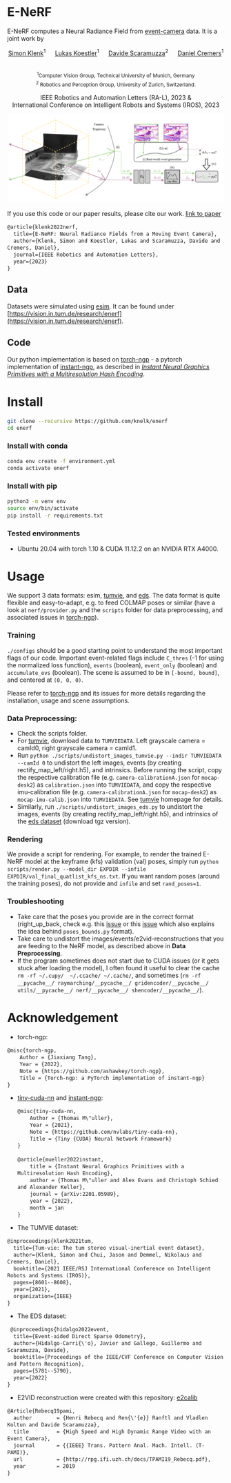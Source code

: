 # E-NeRF

E-NeRF computes a Neural Radiance Field from [event-camera](https://arxiv.org/pdf/1904.08405.pdf) data. It is a joint work by 

<p align="center">
    <a href="https://vision.in.tum.de/members/klenk">Simon Klenk</a><sup>1</sup> &emsp;
    <a href="https://lukaskoestler.com">Lukas Koestler</a><sup>1</sup> &emsp;
    <a href="https://rpg.ifi.uzh.ch/people_scaramuzza.html">Davide Scaramuzza</a><sup>2</sup> &emsp;
    <a href="https://vision.in.tum.de/members/cremers">Daniel Cremers</a><sup>1</sup> &emsp;
</p>

<p align="center">
    <sub> <sup>1</sup>Computer Vision Group, Technical University of Munich, Germany <br> &emsp;
    <sup>2</sup> Robotics and Perception Group, University of Zurich, Switzerland.</sup> &emsp;
</p>

<p align="center">
    IEEE Robotics and Automation Letters (RA-L), 2023 & <br>
    International Conference on Intelligent Robots and Systems (IROS), 2023
</p>

![teaser](assets/ENerf-overview.png)





If you use this code or our paper results, please cite our work. <a href="https://arxiv.org/abs/2208.11300">link to paper</a> <br>

```
@article{klenk2022nerf,
  title={E-NeRF: Neural Radiance Fields from a Moving Event Camera},
  author={Klenk, Simon and Koestler, Lukas and Scaramuzza, Davide and Cremers, Daniel},
  journal={IEEE Robotics and Automation Letters},
  year={2023}
} 
```

## Data
Datasets were simulated using [esim](https://github.com/uzh-rpg/rpg_esim). It can be found under [https://vision.in.tum.de/research/enerf](https://vision.in.tum.de/research/enerf).

## Code


Our python implementation is based on [torch-ngp](https://github.com/ashawkey/torch-ngp) - a pytorch implementation of [instant-ngp](https://github.com/NVlabs/instant-ngp), as described in [_Instant Neural Graphics Primitives with a Multiresolution Hash Encoding_](https://nvlabs.github.io/instant-ngp/assets/mueller2022instant.pdf).



# Install
```bash
git clone --recursive https://github.com/knelk/enerf
cd enerf
```


### Install with conda
```bash
conda env create -f environment.yml
conda activate enerf
```

### Install with pip
```bash
python3 -m venv env
source env/bin/activate
pip install -r requirements.txt
```

### Tested environments
* Ubuntu 20.04 with torch 1.10 & CUDA 11.12.2 on an NVIDIA RTX A4000.

# Usage
We support 3 data formats: esim, [tumvie](https://vision.in.tum.de/data/datasets/visual-inertial-event-dataset), and [eds](https://rpg.ifi.uzh.ch/eds.html). The data format is quite flexible and easy-to-adapt, e.g. to feed COLMAP poses or similar (have a look at ``nerf/provider.py`` and the ``scripts`` folder for data preprocessing, and associated issues in [torch-ngp](https://github.com/ashawkey/torch-ngp)).

### Training
``./configs`` should be a good starting point to understand the most important flags of our code. Important event-related flags include ``C_thres`` (-1 for using the normalized loss function), ``events`` (boolean), ``event_only`` (boolean) and ``accumulate_evs`` (boolean). The scene is assumed to be in `[-bound, bound]`, and centered at `(0, 0, 0)`. 

Please refer to [torch-ngp](https://github.com/ashawkey/torch-ngp) and its issues for more details regarding the installation, usage and scene assumptions.

### Data Preprocessing:
- Check the scripts folder.
- For [tumvie](https://vision.in.tum.de/data/datasets/visual-inertial-event-dataset), download data to ``TUMVIEDATA``. Left grayscale camera = camId0, right grayscale camera = camId1.
- Run ``python ./scripts/undistort_images_tumvie.py --indir TUMVIEDATA --camId 0`` to undistort the left images, events (by creating rectify_map_left/right.h5), and intrinsics. Before running the script, copy the respective calibration file (e.g. ``camera-calibrationA.json`` for ``mocap-desk2``) as ``calibration.json`` into ``TUMVIEDATA``, and copy the respective imu-calibration file (e.g. ``camera-calibrationA.json`` for ``mocap-desk2``) as ``mocap-imu-calib.json`` into ``TUMVIEDATA``. See [tumvie](https://vision.in.tum.de/data/datasets/visual-inertial-event-dataset) homepage for details.
- Similarly, run ``./scripts/undistort_images_eds.py`` to undistort the images, events (by creating rectify_map_left/right.h5), and intrinsics of the [eds dataset](https://rpg.ifi.uzh.ch/eds.html) (download tgz version).

### Rendering
We provide a script for rendering. For example, to render the trained E-NeRF model at the keyframe (kfs) validation (val) poses, simply run ``python scripts/render.py --model_dir EXPDIR --infile EXPDIR/val_final_quatlist_kfs_ns.txt``. If you want random poses (around the training poses), do not provide and ``infile`` and set ``rand_poses=1``.

### Troubleshooting
- Take care that the poses you provide are in the correct format (right_up_back, check e.g. this [issue](https://github.com/kwea123/nerf_pl/issues/58) or this [issue](https://github.com/Fyusion/LLFF/issues/10) which also explains the idea behind ``poses_bounds.py`` format). 
- Take care to undistort the images/events/e2vid-reconstructions that you are feeding to the NeRF model, as described above in **Data Preprocessing**.
- If the program sometimes does not start due to CUDA issues (or it gets stuck after loading the model), I often found it useful to clear the cache ``rm -rf ~/.cupy/  ~/.ccache/ ~/.cache/``, and sometimes (``rm -rf __pycache__/ raymarching/__pycache__/ gridencoder/__pycache__/ utils/__pycache__/ nerf/__pycache__/ shencoder/__pycache__/``).

# Acknowledgement
* torch-ngp: 
```
@misc{torch-ngp,
    Author = {Jiaxiang Tang},
    Year = {2022},
    Note = {https://github.com/ashawkey/torch-ngp},
    Title = {Torch-ngp: a PyTorch implementation of instant-ngp}
}
```

* [tiny-cuda-nn](https://github.com/NVlabs/tiny-cuda-nn) and [instant-ngp](https://github.com/NVlabs/instant-ngp):
    ```
    @misc{tiny-cuda-nn,
        Author = {Thomas M\"uller},
        Year = {2021},
        Note = {https://github.com/nvlabs/tiny-cuda-nn},
        Title = {Tiny {CUDA} Neural Network Framework}
    }

    @article{mueller2022instant,
        title = {Instant Neural Graphics Primitives with a Multiresolution Hash Encoding},
        author = {Thomas M\"uller and Alex Evans and Christoph Schied and Alexander Keller},
        journal = {arXiv:2201.05989},
        year = {2022},
        month = jan
    }
    ```

* The TUMVIE dataset:
```
@inproceedings{klenk2021tum,
  title={Tum-vie: The tum stereo visual-inertial event dataset},
  author={Klenk, Simon and Chui, Jason and Demmel, Nikolaus and Cremers, Daniel},
  booktitle={2021 IEEE/RSJ International Conference on Intelligent Robots and Systems (IROS)},
  pages={8601--8608},
  year={2021},
  organization={IEEE}
}
```

* The EDS dataset:
```
 @inproceedings{hidalgo2022event,
  title={Event-aided Direct Sparse Odometry},
  author={Hidalgo-Carri{\'o}, Javier and Gallego, Guillermo and Scaramuzza, Davide},
  booktitle={Proceedings of the IEEE/CVF Conference on Computer Vision and Pattern Recognition},
  pages={5781--5790},
  year={2022}
}
```

* E2VID reconstruction were created with this repository: [e2calib](https://github.com/uzh-rpg/e2calib)


```
@Article{Rebecq19pami,
  author        = {Henri Rebecq and Ren{\'{e}} Ranftl and Vladlen Koltun and Davide Scaramuzza},
  title         = {High Speed and High Dynamic Range Video with an Event Camera},
  journal       = {{IEEE} Trans. Pattern Anal. Mach. Intell. (T-PAMI)},
  url           = {http://rpg.ifi.uzh.ch/docs/TPAMI19_Rebecq.pdf},
  year          = 2019
}
```
